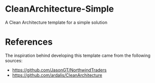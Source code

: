 # CleanArchitecture-Simple
A Clean Architecture template for a simple solution

# References
The inspiration behind developing this template came from the following sources:
 * https://github.com/JasonGT/NorthwindTraders
 * https://github.com/ardalis/CleanArchitecture
